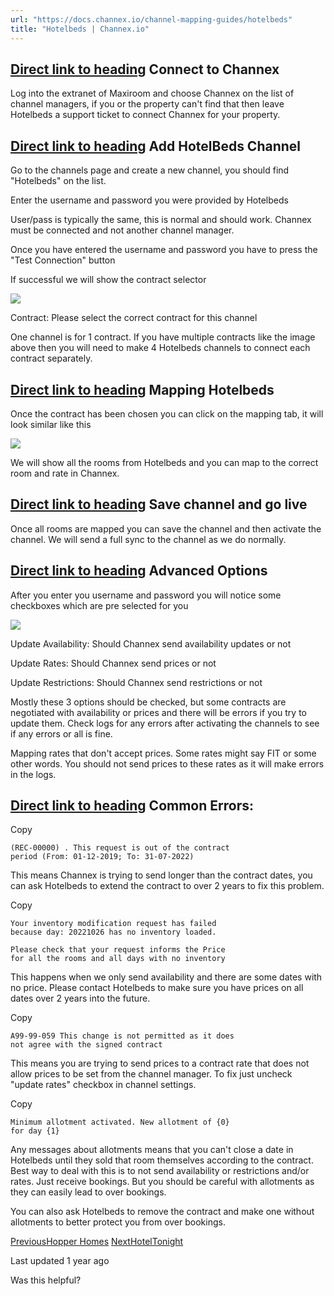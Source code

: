 ```yaml
---
url: "https://docs.channex.io/channel-mapping-guides/hotelbeds"
title: "Hotelbeds | Channex.io"
---
```


## [Direct link to heading](https://docs.channex.io/channel-mapping-guides/hotelbeds\#connect-to-channex)    Connect to Channex

Log into the extranet of Maxiroom and choose Channex on the list of channel managers, if you or the property can't find that then leave Hotelbeds a support ticket to connect Channex for your property.

## [Direct link to heading](https://docs.channex.io/channel-mapping-guides/hotelbeds\#add-hotelbeds-channel)    Add HotelBeds Channel

Go to the channels page and create a new channel, you should find "Hotelbeds" on the list.

Enter the username and password you were provided by Hotelbeds

User/pass is typically the same, this is normal and should work. Channex must be connected and not another channel manager.

Once you have entered the username and password you have to press the "Test Connection" button

If successful we will show the contract selector

![](https://docs.channex.io/~gitbook/image?url=https%3A%2F%2F2514252617-files.gitbook.io%2F%7E%2Ffiles%2Fv0%2Fb%2Fgitbook-legacy-files%2Fo%2Fassets%252F-LWLG7_BCMgWd3mn6DYg%252F-Mi0q6Pa505lMXVWfaJy%252F-Mi0qlrE4BamsHPSiNLO%252FScreenshot%25202021-08-26%2520at%252011.43.26.png%3Falt%3Dmedia%26token%3D2d961db6-5991-44cf-9123-cd8811ff9df8&width=768&dpr=4&quality=100&sign=5fd977ec&sv=2)

Contract: Please select the correct contract for this channel

One channel is for 1 contract. If you have multiple contracts like the image above then you will need to make 4 Hotelbeds channels to connect each contract separately.

## [Direct link to heading](https://docs.channex.io/channel-mapping-guides/hotelbeds\#mapping-hotelbeds)    Mapping Hotelbeds

Once the contract has been chosen you can click on the mapping tab, it will look similar like this

![](https://docs.channex.io/~gitbook/image?url=https%3A%2F%2F2514252617-files.gitbook.io%2F%7E%2Ffiles%2Fv0%2Fb%2Fgitbook-legacy-files%2Fo%2Fassets%252F-LWLG7_BCMgWd3mn6DYg%252F-Mi0q6Pa505lMXVWfaJy%252F-Mi0reSsz3UzUL24_ZzZ%252FScreenshot%25202021-08-26%2520at%252011.22.31.png%3Falt%3Dmedia%26token%3D49bbc9cf-6e53-4abe-a745-5163d03524db&width=768&dpr=4&quality=100&sign=678e5a7b&sv=2)

We will show all the rooms from Hotelbeds and you can map to the correct room and rate in Channex.

## [Direct link to heading](https://docs.channex.io/channel-mapping-guides/hotelbeds\#save-channel-and-go-live)    Save channel and go live

Once all rooms are mapped you can save the channel and then activate the channel. We will send a full sync to the channel as we do normally.

## [Direct link to heading](https://docs.channex.io/channel-mapping-guides/hotelbeds\#advanced-options)    Advanced Options

After you enter you username and password you will notice some checkboxes which are pre selected for you

![](https://docs.channex.io/~gitbook/image?url=https%3A%2F%2F2514252617-files.gitbook.io%2F%7E%2Ffiles%2Fv0%2Fb%2Fgitbook-legacy-files%2Fo%2Fassets%252F-LWLG7_BCMgWd3mn6DYg%252F-Mi0q6Pa505lMXVWfaJy%252F-Mi0sHeynwyGPmxVzpIJ%252FScreenshot%25202021-08-26%2520at%252011.52.55.png%3Falt%3Dmedia%26token%3Ddcc3ac36-358e-4309-9545-3591d23e5db1&width=768&dpr=4&quality=100&sign=15b0d08&sv=2)

Update Availability: Should Channex send availability updates or not

Update Rates: Should Channex send prices or not

Update Restrictions: Should Channex send restrictions or not

Mostly these 3 options should be checked, but some contracts are negotiated with availability or prices and there will be errors if you try to update them. Check logs for any errors after activating the channels to see if any errors or all is fine.

Mapping rates that don't accept prices. Some rates might say FIT or some other words. You should not send prices to these rates as it will make errors in the logs.

## [Direct link to heading](https://docs.channex.io/channel-mapping-guides/hotelbeds\#common-errors)    Common Errors:

Copy

```inline-grid min-w-full grid-cols-[auto_1fr] [count-reset:line] print:whitespace-pre-wrap
(REC-00000) . This request is out of the contract
period (From: 01-12-2019; To: 31-07-2022)
```

This means Channex is trying to send longer than the contract dates, you can ask Hotelbeds to extend the contract to over 2 years to fix this problem.

Copy

```inline-grid min-w-full grid-cols-[auto_1fr] [count-reset:line] print:whitespace-pre-wrap
Your inventory modification request has failed
because day: 20221026 has no inventory loaded.

Please check that your request informs the Price
for all the rooms and all days with no inventory
```

This happens when we only send availability and there are some dates with no price. Please contact Hotelbeds to make sure you have prices on all dates over 2 years into the future.

Copy

```inline-grid min-w-full grid-cols-[auto_1fr] [count-reset:line] print:whitespace-pre-wrap
A99-99-059 This change is not permitted as it does
not agree with the signed contract
```

This means you are trying to send prices to a contract rate that does not allow prices to be set from the channel manager. To fix just uncheck "update rates" checkbox in channel settings.

Copy

```inline-grid min-w-full grid-cols-[auto_1fr] [count-reset:line] print:whitespace-pre-wrap
Minimum allotment activated. New allotment of {0}
for day {1}
```

Any messages about allotments means that you can't close a date in Hotelbeds until they sold that room themselves according to the contract. Best way to deal with this is to not send availability or restrictions and/or rates. Just receive bookings. But you should be careful with allotments as they can easily lead to over bookings.

You can also ask Hotelbeds to remove the contract and make one without allotments to better protect you from over bookings.

[PreviousHopper Homes](https://docs.channex.io/channel-mapping-guides/hopper-homes) [NextHotelTonight](https://docs.channex.io/channel-mapping-guides/hoteltonight)

Last updated 1 year ago

Was this helpful?